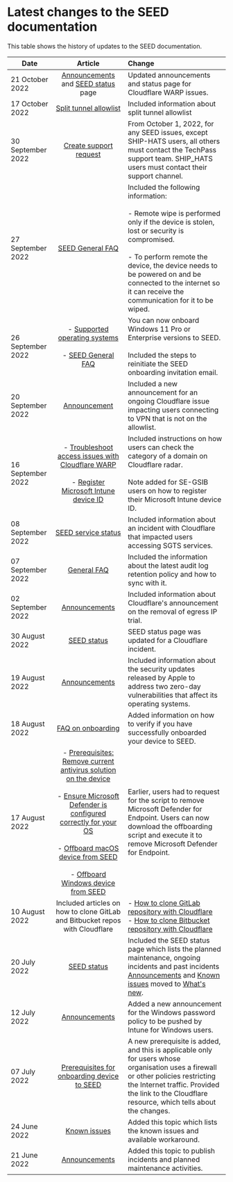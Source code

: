# Latest changes to the SEED documentation

This table shows the history of updates to the SEED documentation.

| Date  | Article | Change |
| ------------- |:-------------:|:-------------|
| 21 October 2022 | [Announcements](announcements) and [SEED status](seed-status) page | Updated announcements and status page for Cloudflare WARP issues. |
| 17 October 2022 | [Split tunnel allowlist](additional-resources/split-tunnel-allowlist) | Included information about split tunnel allowlist |
| 30 September 2022 | [Create support request](raise-an-incident-support-request) | From October 1, 2022, for any SEED issues, except SHIP-HATS users, all others must contact the TechPass support team. SHIP_HATS users must contact their support channel. |
 27 September 2022 | [SEED General FAQ](faqs/seed-faq-general) | Included the following information:<br><br> - Remote wipe is performed only if the device is stolen, lost or security is compromised.<br><br> - To perform remote the device, the device needs to be powered on and be connected to the internet so it can receive the communication for it to be wiped. |
| 26 September 2022 | - [Supported operating systems](#supported-operating-systems-and-devices-for-seed)<br><br> - [SEED General FAQ](faqs/seed-faq-general) | You can now onboard Windows 11 Pro or Enterprise versions to SEED.<br><br>Included the steps to reinitiate the SEED onboarding invitation email. |
| 20 September 2022 | [Announcement](announcements) | Included a new announcement for an ongoing Cloudflare issue impacting users connecting to VPN that is not on the allowlist. |
| 16 September 2022 | - [Troubleshoot access issues with Cloudflare WARP](https://docs.developer.tech.gov.sg/docs/security-suite-for-engineering-endpoint-devices/faqs/cloudflare-warp-known-issues)<br><br> - [Register Microsoft Intune device ID](https://docs.developer.tech.gov.sg/docs/staging-security-suite-for-engineering-endpoint-devices-seed/onboard-device/mac-os?id=step-2-register-microsoft-intune-device-id) | Included instructions on how users can check the category of a domain on Cloudflare radar.<br><br> Note added for SE-GSIB users on how to register their Microsoft Intune device ID. |
| 08 September 2022| [SEED service status](seed-status) | Included information about an incident with Cloudflare that impacted users accessing SGTS services. |
| 07 September 2022 | [General FAQ](faqs/seed-faq-general) | Included the information about the latest audit log retention policy and how to sync with it. |
| 02 September 2022|[Announcements](announcements) | Included information about Cloudflare's announcement on the removal of egress IP trial. |
| 30 August 2022 | [SEED status](seed-status) | SEED status page was updated for a Cloudflare incident. |
| 19 August 2022 | [Announcements](announcements) | Included information about the security updates released by Apple to address two zero-day vulnerabilities that affect its operating systems. |
| 18 August 2022 | [FAQ on onboarding](https://docs.developer.tech.gov.sg/docs/security-suite-for-engineering-endpoint-devices/faqs/common-onboarding-issues) | Added information on how to verify if you have successfully onboarded your device to SEED. |
| 17 August 2022 | - [Prerequisites: Remove current antivirus solution on the device](https://docs.developer.tech.gov.sg/docs/security-suite-for-engineering-endpoint-devices/prerequisites-for-onboarding?id=remove-existing-softwares-on-your-device)<br><br>- [Ensure Microsoft Defender is configured correctly for your OS](https://docs.developer.tech.gov.sg/docs/security-suite-for-engineering-endpoint-devices/verify-microsoft-defender-is-configured-correctly-for-your-os) <br><br>- [Offboard macOS device from SEED](https://docs.developer.tech.gov.sg/docs/security-suite-for-engineering-endpoint-devices/offboard-device/mac-os?id=step-4-remove-microsoft-defender-for-endpoint) <br><br>- [Offboard Windows device from SEED](https://docs.developer.tech.gov.sg/docs/security-suite-for-engineering-endpoint-devices/offboard-device/windows?id=step-4-remove-microsoft-defender-for-endpoint) | Earlier, users had to request for the script to remove Microsoft Defender for Endpoint. Users can now download the offboarding script and execute it to remove Microsoft Defender for Endpoint. |
| 10 August 2022 | Included articles on how to clone GitLab and Bitbucket repos with Cloudflare| - [How to clone GitLab repository with Cloudflare](faqs/how-to-clone-a-gitlab-repository-over-ssh-with-cloudflare-access)<br>- [How to clone Bitbucket repository with Cloudflare](faqs/how-to-clone-a-bitbucket-repository-over-ssh-with-cloudflare-access)
| 20 July 2022 | [SEED status](seed-status) | Included the SEED status page which lists the planned maintenance, ongoing incidents and past incidents<br>[Announcements](announcements) and [Known issues](known-issues) moved to [What's new](what-s-new).|
| 12 July 2022 | [Announcements](announcements)  | Added a new announcement for the Windows password policy to be pushed by Intune for Windows users. |
| 07 July 2022 | [Prerequisites for onboarding device to SEED](prerequisites-for-onboarding) | A new prerequisite is added, and this is applicable only for users whose organisation uses a firewall or other policies restricting the Internet traffic. Provided the link to the Cloudflare resource, which tells about the changes. |
| 24 June 2022     | [Known issues](known-issues)     | Added this topic which lists the known issues and available workaround. |
| 21 June 2022 | [Announcements](announcements)  | Added this topic to publish incidents and planned maintenance activities. |
